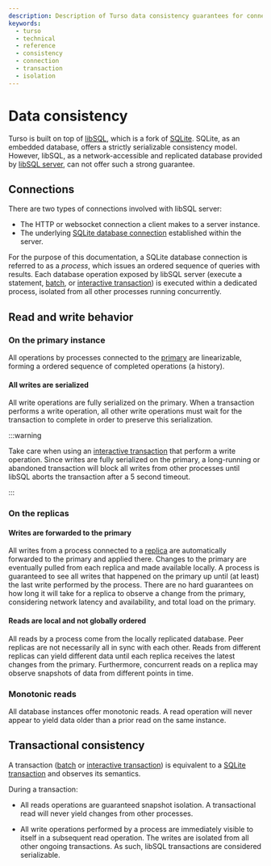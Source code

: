 ```yaml
---
description: Description of Turso data consistency guarantees for connections to a primary instance and its replicas.
keywords:
  - turso
  - technical
  - reference
  - consistency
  - connection
  - transaction
  - isolation
---
```


# Data consistency

Turso is built on top of [libSQL], which is a fork of [SQLite]. SQLite, as an
embedded database, offers a strictly serializable consistency model. However,
libSQL, as a network-accessible and replicated database provided by [libSQL
server], can not offer such a strong guarantee.

## Connections

There are two types of connections involved with libSQL server:

- The HTTP or websocket connection a client makes to a server instance.
- The underlying [SQLite database connection] established within the server.

For the purpose of this documentation, a SQLite database connection is referred
to as a *process*, which issues an ordered sequence of queries with results.
Each database operation exposed by libSQL server (execute a statement, [batch],
or [interactive transaction]) is executed within a dedicated process, isolated
from all other processes running concurrently.

## Read and write behavior

### On the primary instance

All operations by processes connected to the [primary] are linearizable, forming
a ordered sequence of completed operations (a history).

#### All writes are serialized

All write operations are fully serialized on the primary. When a transaction
performs a write operation, all other write operations must wait for the
transaction to complete in order to preserve this serialization.

:::warning

Take care when using an [interactive transaction] that perform a write
operation. Since writes are fully serialized on the primary, a long-running or
abandoned transaction will block all writes from other processes until libSQL
aborts the transaction after a 5 second timeout.

:::

### On the replicas

#### Writes are forwarded to the primary

All writes from a process connected to a [replica] are automatically forwarded
to the primary and applied there. Changes to the primary are eventually pulled
from each replica and made available locally. A process is guaranteed to see all
writes that happened on the primary up until (at least) the last write performed
by the process. There are no hard guarantees on how long it will take for a
replica to observe a change from the primary, considering network latency and
availability, and total load on the primary.

#### Reads are local and not globally ordered

All reads by a process come from the locally replicated database. Peer replicas
are not necessarily all in sync with each other. Reads from different replicas
can yield different data until each replica receives the latest changes from the
primary. Furthermore, concurrent reads on a replica may observe snapshots of
data from different points in time.

### Monotonic reads

All database instances offer monotonic reads. A read operation will never appear
to yield data older than a prior read on the same instance.

## Transactional consistency

A transaction ([batch] or [interactive transaction]) is equivalent to a [SQLite
transaction] and observes its semantics.

During a transaction:

- All reads operations are guaranteed snapshot isolation. A transactional read
  will never yield changes from other processes.

- All write operations performed by a process are immediately visible to itself
  in a subsequent read operation. The writes are isolated from all other ongoing
  transactions. As such, libSQL transactions are considered serializable.


[libSQL]: https://github.com/libsql/libsql#readme
[SQLite]: https://sqlite.org
[libSQL server]: https://github.com/libsql/libsql#readme
[SQLite database connection]: https://www.sqlite.org/c3ref/open.html
[libSQL url]: ./libsql-urls
[replica]: /concepts#replica
[primary]: /concepts#primary
[SQLite transaction]: https://www.sqlite.org/lang_transaction.html
[batch]: /libsql/client-access#batches
[interactive transaction]: /libsql/client-access#interactive-transactions
